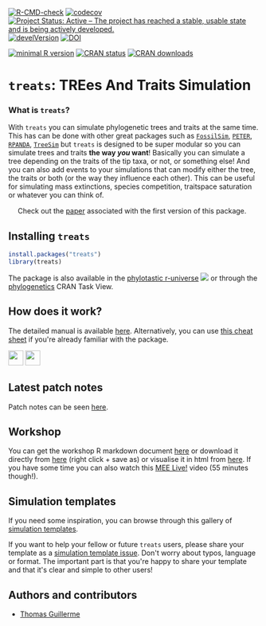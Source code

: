 [![R-CMD-check](https://github.com/TGuillerme/treats/workflows/R-CMD-check/badge.svg)](https://github.com/TGuillerme/treats/actions)
[![codecov](https://codecov.io/gh/TGuillerme/treats/graph/badge.svg?token=NY0M0TX334)](https://codecov.io/gh/TGuillerme/treats)
[![Project Status: Active – The project has reached a stable, usable state and is being actively developed.](https://www.repostatus.org/badges/latest/active.svg)](https://www.repostatus.org/#active)
[![develVersion](https://img.shields.io/badge/devel%20version-1.1-green.svg?style=flat)](https://github.com/TGuillerme/treats/tree/master)
[![DOI](https://zenodo.org/badge/299272555.svg)](https://zenodo.org/badge/latestdoi/299272555)

[![minimal R version](https://img.shields.io/badge/R%3E%3D-4.0.0-6666ff.svg)](https://cran.r-project.org/)
<a href="https://CRAN.R-project.org/package=treats"><img src="https://www.r-pkg.org/badges/version/treats" alt="CRAN status"></a>
<a href="https://cran.r-project.org/package=treats"><img src="https://cranlogs.r-pkg.org/badges/grand-total/treats" alt="CRAN downloads"></a>

# `treats`: TREes And Traits Simulation

### What is `treats`?

With `treats` you can simulate phylogenetic trees and traits at the same time.
This has can be done with other great packages such as [`FossilSim`](https://cran.r-project.org/package=FossilSim), [`PETER`](https://github.com/PuttickMacroevolution/PETER), [`RPANDA`](https://cran.r-project.org/package=RPANDA), [`TreeSim`](https://cran.r-project.org/package=TreeSim) but `treats` is designed to be super modular so you can simulate trees and traits **the way _you_ want**!
Basically you can simulate a tree depending on the traits of the tip taxa, or not, or something else!
And you can also add events to your simulations that can modify either the tree, the traits or both (or the way they influence each other).
This can be useful for simulating mass extinctions, species competition, traitspace saturation or whatever you can think of.

<!-- ![](TreatYoSelf.jpg) -->

<a href="https://besjournals.onlinelibrary.wiley.com/doi/10.1111/2041-210X.14306"><img src="http://tguillerme.github.io/images/OA.png" height="15" widht="5"/></a> 
Check out the [paper](https://besjournals.onlinelibrary.wiley.com/doi/10.1111/2041-210X.14306) associated with the first version of this package.

## Installing `treats`

```r
install.packages("treats")
library(treats)
```

The package is also available in the [phylotastic r-universe](https://phylotastic.r-universe.dev/ui#packages) [![](https://phylotastic.r-universe.dev/badges/treats)](https://phylotastic.r-universe.dev) or through the [phylogenetics](https://cran.r-project.org/web/views/Phylogenetics.html) CRAN Task View. 

## How does it work?

The detailed manual is available [here](http://tguillerme.github.io/treats.html). Alternatively, you can use [this cheat sheet](https://github.com/TGuillerme/treats/blob/master/inst/gitbook/treats_cheat_sheet.pdf) if you're already familiar with the package. 

<a href="https://tguillerme.github.io/treats.html"><img src="http://tguillerme.github.io/images/rawgit.png" height="30"/></a> <a href="https://github.com/TGuillerme/treats/blob/master/inst/gitbook/_book/treats_manual.pdf"><img src="http://tguillerme.github.io/images/pdf.gif" height="30"/></a> 


## Latest patch notes

Patch notes can be seen [here](https://github.com/TGuillerme/treats/blob/master/NEWS.md).

## Workshop

You can get the workshop R markdown document [here](https://github.com/TGuillerme/treats/blob/master/inst/vignettes/treats_workshop.Rmd) or download it directly from [here](https://raw.githubusercontent.com/TGuillerme/treats/master/inst/vignettes/treats_workshop.Rmd) (right click + save as) or visualise it in html from [here](https://cdn.githubraw.com/TGuillerme/treats/master/inst/vignettes/treats_workshop.html). If you have some time you can also watch this [MEE Live!](https://www.youtube.com/watch?v=QUhaFZxER2I) video (55 minutes though!). 

## Simulation templates

If you need some inspiration, you can browse through this gallery of [simulation templates](https://github.com/TGuillerme/treats/issues?q=is%3Aopen+is%3Aissue+label%3A%22simulation+template%22).

If you want to help your fellow or future `treats` users, please share your template as a [simulation template issue](https://github.com/TGuillerme/treats/issues/new?assignees=&labels=simulation+template&projects=&template=simulation-template.md&title=Simulate+something). Don't worry about typos, language or format. The important part is that you're happy to share your template and that it's clear and simple to other users!


Authors and contributors
-------

* [Thomas Guillerme](http://tguillerme.github.io)
